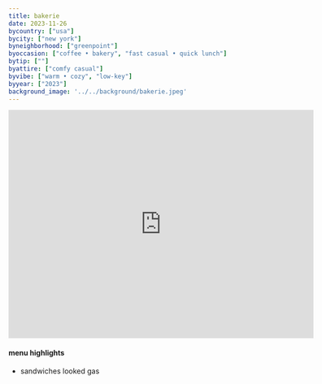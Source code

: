 ```yaml
---
title: bakerie
date: 2023-11-26
bycountry: ["usa"]
bycity: ["new york"]
byneighborhood: ["greenpoint"]
byoccasion: ["coffee • bakery", "fast casual • quick lunch"]
bytip: [""]
byattire: ["comfy casual"]
byvibe: ["warm • cozy", "low-key"]
byyear: ["2023"]
background_image: '../../background/bakerie.jpeg'
---
```


<iframe src="https://www.google.com/maps/embed?pb=!1m18!1m12!1m3!1d12094.205276449542!2d-73.966872386255!3d40.72789273995421!2m3!1f0!2f0!3f0!3m2!1i1024!2i768!4f13.1!3m3!1m2!1s0x89c2593e4c48dbe3%3A0xb70493a0acb13904!2sBakeri!5e0!3m2!1sen!2sus!4v1701219417145!5m2!1sen!2sus" width="600" height="450" style="border:0;" allowfullscreen="" loading="lazy" referrerpolicy="no-referrer-when-downgrade"></iframe>

#### menu highlights
* sandwiches looked gas